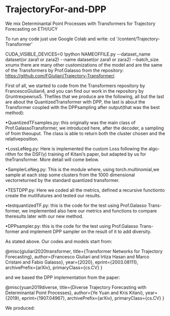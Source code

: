 # TrajectoryFor-and-DPP
We mix Determinantal Point Processes with Transformers for Trajectory Forecasting on ETH/UCY

To run any code just use Google Colab and write:
cd '/content/Trajectory-Transformer'

CUDA_VISIBLE_DEVICES=0
!python NAMEOFFILE.py --dataset_name dataset(or zara1 or zara2) --name dataset(or zara1 or zara2) --batch_size xnumx
there are many other customizations of the model and are the same of the Transformers by Prof.Galasso from the repository: https://github.com/FGiuliari/Trajectory-Transformer/.


First of all, we started to code from the Transformers repository by FrancescoGiuliari4, and you can find our work in the repository by Gruntrexpewrus5. Thefiles that we produce are the following, all but the last are about the QuantizedTransformer with DPP, the last is about the Transformer coupled with the DPPsampling after output(that was the best method):

•QuantizedTFsamples.py: this originally was the main class of Prof.GalassoTransformer, we introduced here, after the decoder, a sampling of from theouput. The class is able to return both the cluster chosen and the relativeposition.

•LossLeNeg.py:  Here is implemented the custom Loss following the algo-rithm for the DSF(γ) training of Kitani’s paper, but adapted by us for theTransformer. More detail will come below.

•SamplerLeNeg.py:  This is the module where,  using torch.multinomial,we sample at each step some clusters from the 1000 dimensional vectorreturned by the standard quantized transformer.

•TESTDPP.py:  Here we coded all the metrics, defined a recursive functionto create the mutlifutures and tested our results.

•testquantizedTF.py: this is the code for the test using Prof.Galasso Trans-former, we implemented also here our metrics and functions to compare theresults later with our new method.

•DPPsampler.py:  this is the code for the test using Prof.Galasso Trans-former and implement DPP sampler on the result of it to add diversity.


As stated above.
Our codes and models start from:

@misc{giuliari2020transformer,
      title={Transformer Networks for Trajectory Forecasting}, 
      author={Francesco Giuliari and Irtiza Hasan and Marco Cristani and Fabio Galasso},
      year={2020},
      eprint={2003.08111},
      archivePrefix={arXiv},
      primaryClass={cs.CV}
}

and we based the DPP implementation from the paper:

@misc{yuan2019diverse,
      title={Diverse Trajectory Forecasting with Determinantal Point Processes}, 
      author={Ye Yuan and Kris Kitani},
      year={2019},
      eprint={1907.04967},
      archivePrefix={arXiv},
      primaryClass={cs.CV}
}

We produced:


